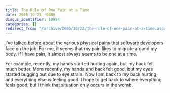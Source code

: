 ```yaml
---
title: The Rule of One Pain at a Time
date: 2005-10-23 -0800
disqus_identifier: 10994
categories: []
redirect_from: "/archive/2005/10/22/the-rule-of-one-pain-at-a-time.aspx/"
---
```


I’ve [talked before
about](https://haacked.com/archive/2004/06/10/590.aspx) the various
physical pains that software developers face on the job. For me, it
seems that my pain likes to migrate around my body. If I have pain, it
almost always seems to be one at a time.

For example, recently, my hands started hurting again, but my back felt
much better. More recently, my hands and back felt good, but my eyes
started bugging out due to eye strain. Now I am back to my back hurting,
and everything else is feeling good. I hope to get back to where
everything feels good, but I think that situation only occurs in the
womb.

